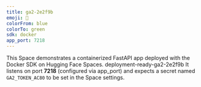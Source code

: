 ```yaml
---
title: ga2-2e2f9b 
emoji: 🚀
colorFrom: blue
colorTo: green
sdk: docker
app_port: 7218
---
```


This Space demonstrates a containerized FastAPI app deployed with the Docker SDK on Hugging Face Spaces. deployment-ready-ga2-2e2f9b
It listens on port **7218** (configured via app_port) and expects a secret named `GA2_TOKEN_AC80` to be set in the Space settings.
